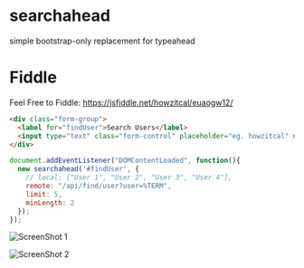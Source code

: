 # searchahead
simple bootstrap-only replacement for typeahead

# Fiddle
Feel Free to Fiddle: https://jsfiddle.net/howzitcal/euaogw12/

```html
<div class="form-group">
  <label for="findUser">Search Users</label>
  <input type="text" class="form-control" placeholder="eg. howzitcal" name="findUser" id="findUser">
</div>
```

```javascript
document.addEventListener("DOMContentLoaded", function(){
  new searchahead('#findUser', {
    // local: ["User 1", "User 2", "User 3", "User 4"],
    remote: "/api/find/user?user=%TERM",
    limit: 5,
    minLength: 2
  });
});
```

![ScreenShot 1](https://i.imgur.com/hAL1Hv5.png)

![ScreenShot 2](https://i.imgur.com/7gQaMH5.png)
